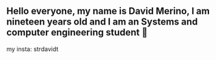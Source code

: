 ## Hello everyone, my name is David Merino, I am nineteen years old and I am an Systems and computer engineering student 👋

<!--
**strdavidt/strdavidt** is a ✨ _special_ ✨ repository because its `README.md` (this file) appears on your GitHub profile.

Here are some ideas to get you started:

- 🔭 I’m currently working on improve my tech skills
- 🌱 I’m currently learning about fontend development using React
- 👯 I’m looking to collaborate on interesting projects
- 📫 How to reach me: ...
- 😄 Pronouns: He/him
- ⚡ Fun fact: I don't know what to type here
-->my insta: strdavidt
